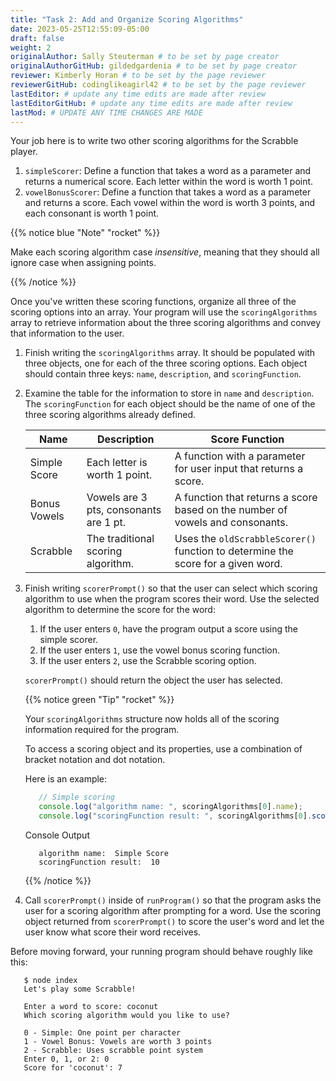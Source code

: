 ```yaml
---
title: "Task 2: Add and Organize Scoring Algorithms"
date: 2023-05-25T12:55:09-05:00
draft: false
weight: 2
originalAuthor: Sally Steuterman # to be set by page creator
originalAuthorGitHub: gildedgardenia # to be set by page creator
reviewer: Kimberly Horan # to be set by the page reviewer
reviewerGitHub: codinglikeagirl42 # to be set by the page reviewer
lastEditor: # update any time edits are made after review
lastEditorGitHub: # update any time edits are made after review
lastMod: # UPDATE ANY TIME CHANGES ARE MADE
---
```


Your job here is to write two other scoring algorithms for the Scrabble player.

1. `simpleScorer`: Define a function that takes a word as a parameter and
   returns a numerical score. Each letter within the word is worth 1 point.
1. `vowelBonusScorer`: Define a function that takes a word as a parameter and
   returns a score. Each vowel within the word is worth 3 points, and each
   consonant is worth 1 point.

{{% notice blue "Note" "rocket" %}}

   Make each scoring algorithm case *insensitive*, meaning that they
   should all ignore case when assigning points.

{{% /notice %}}

Once you've written these scoring functions, organize all three of the scoring options into an array.
Your program will use the `scoringAlgorithms` array to retrieve information about the 
three scoring algorithms and convey that information to the user. 

1. Finish writing the `scoringAlgorithms` array. It should be populated with three objects, one for each of the three scoring options. 
   Each object should contain three keys: `name`, `description`, and `scoringFunction`.
1. Examine the table for the information to store in `name` and
   `description`. The `scoringFunction` for each object should be the name of
   one of the three scoring algorithms already defined.

   | Name | Description | Score Function |
   |------|-------------|----------------|
   | Simple Score | Each letter is worth 1 point. | A function with a parameter for user input that returns a score. |
   | Bonus Vowels | Vowels are 3 pts, consonants are 1 pt. | A function that returns a score based on the number of vowels and consonants. |
   | Scrabble | The traditional scoring algorithm. | Uses the ``oldScrabbleScorer()`` function to determine the score for a given word. |


1. Finish writing `scorerPrompt()` so that the user can select which scoring algorithm to use when the program scores their word. 
   Use the selected algorithm to determine the score for the word:

   1. If the user enters `0`, have the program output a score using the simple scorer.
   1. If the user enters `1`, use the vowel bonus scoring function.
   1. If the user enters `2`, use the Scrabble scoring option.

   `scorerPrompt()` should return the object the user has selected.

   {{% notice green "Tip" "rocket" %}}

   Your `scoringAlgorithms` structure now holds all of the scoring information required for the program.

   To access a scoring object and its properties, use a combination of bracket notation and dot notation.

   Here is an example:

   ```js
      // Simple scoring
      console.log("algorithm name: ", scoringAlgorithms[0].name);
      console.log("scoringFunction result: ", scoringAlgorithms[0].scoringFunction("JavaScript"));
   ```

   Console Output

   ```console
      algorithm name:  Simple Score
      scoringFunction result:  10
   ```
   {{% /notice %}}

1. Call `scorerPrompt()` inside of `runProgram()` so that the program asks the user for a scoring algorithm after prompting for a word.
   Use the scoring object returned from `scorerPrompt()` to score the user's word and let the user know what score their word receives.

Before moving forward, your running program should behave roughly like this:

```console
   $ node index
   Let's play some Scrabble!

   Enter a word to score: coconut
   Which scoring algorithm would you like to use?

   0 - Simple: One point per character
   1 - Vowel Bonus: Vowels are worth 3 points
   2 - Scrabble: Uses scrabble point system
   Enter 0, 1, or 2: 0
   Score for 'coconut': 7
```
